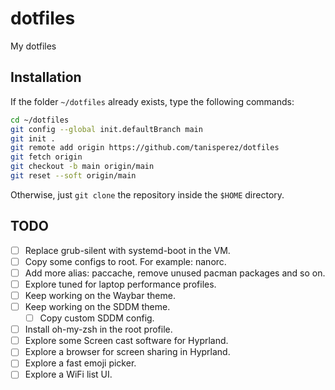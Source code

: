 # dotfiles
My dotfiles

## Installation

If the folder `~/dotfiles` already exists, type the following commands:

```bash
cd ~/dotfiles
git config --global init.defaultBranch main
git init .
git remote add origin https://github.com/tanisperez/dotfiles
git fetch origin
git checkout -b main origin/main
git reset --soft origin/main
```

Otherwise, just `git clone` the repository inside the `$HOME` directory.


## TODO

- [ ] Replace grub-silent with systemd-boot in the VM.
- [ ] Copy some configs to root. For example: nanorc.
- [ ] Add more alias: paccache, remove unused pacman packages and so on.
- [ ] Explore tuned for laptop performance profiles.
- [ ] Keep working on the Waybar theme.
- [ ] Keep working on the SDDM theme.
    - [ ] Copy custom SDDM config.
- [ ] Install oh-my-zsh in the root profile.
- [ ] Explore some Screen cast software for Hyprland.
- [ ] Explore a browser for screen sharing in Hyprland.
- [ ] Explore a fast emoji picker.
- [ ] Explore a WiFi list UI.
